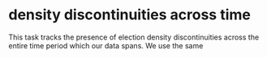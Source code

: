 # density discontinuities across time
This task tracks the presence of election density discontinuities across the entire time period which our data spans. We use the same